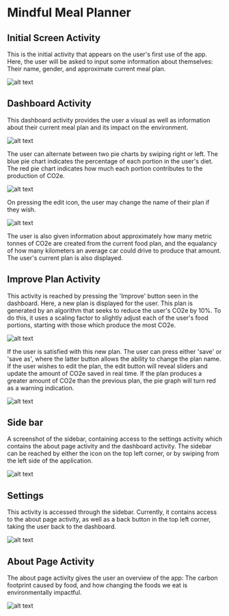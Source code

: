 # Mindful Meal Planner 

## Initial Screen Activity
This is the initial activity that appears on the user's first use of the app. Here, the user will be asked to input some information about themselves: Their name, gender, and approximate current meal plan.


![alt text](ReadmePic/initScreen.PNG)


## Dashboard Activity
This dashboard activity provides the user a visual as well as information about their current meal plan and its impact on the environment.


![alt text](ReadmePic/dashboard.PNG)


The user can alternate between two pie charts by swiping right or left. The blue pie chart indicates the percentage of each portion in the user's diet. The red pie chart indicates how much each portion contributes to the production of CO2e.


![alt text](ReadmePic/dashboardSwipeLeft.PNG)

On pressing the edit icon, the user may change the name of their plan if they wish.


![alt text](ReadmePic/changeNamedashboard.PNG)


 
The user is also given information about approximately how many metric tonnes of CO2e are created from the current food plan, and the equalancy of how many kilometers an average car could drive to produce that amount.
The user's current plan is also displayed. 

## Improve Plan Activity
This activity is reached by pressing the 'Improve' button seen in the dashboard. Here, a new plan is displayed for the user. This plan is generated by an algorithm that seeks to reduce the user's CO2e by 10%. To do this, it uses a scaling factor to slightly adjust each of the user's food portions, starting with those which produce the most CO2e.

![alt text](ReadmePic/improveActivity.PNG)

If the user is satisfied with this new plan. The user can press either 'save' or 'save as', where the latter button allows the ability to change the plan name.
If the user wishes to edit the plan, the edit button will reveal sliders and update the amount of CO2e saved in real time. If the plan produces a greater amount of CO2e than the previous plan, the pie graph will turn red as a warning indication.

![alt text](ReadmePic/editImprovePlan.PNG)



## Side bar
A screenshot of the sidebar, containing access to the settings activity which contains the about page activity and the dashboard activity. The sidebar can be reached by either the icon on the top left corner, or by swiping from the left side of the application.


![alt text](ReadmePic/sidebar2.PNG)


## Settings 
This activity is accessed through the sidebar. Currently, it contains access to the about page activity, as well as a back button in the top left corner, taking the user back to the dashboard.


![alt text](ReadmePic/settings.PNG)


## About Page Activity
The about page activity gives the user an overview of the app: The carbon footprint caused by food, and how changing the foods we eat is environmentally impactful.


![alt text](ReadmePic/aboutActivity.PNG)


